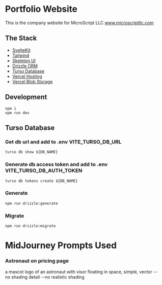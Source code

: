 # Portfolio Website

This is the company website for MicroScript LLC www.microscriptllc.com

## The Stack

- [SvelteKit](https://kit.svelte.dev/docs/introduction)
- [Tailwind](https://tailwindcss.com/docs/installation)
- [Skeleton UI](https://www.skeleton.dev/)
- [Drizzle ORM](https://orm.drizzle.team/docs/overview)
- [Turso Database](https://docs.turso.tech/)
- [Vercel Hosting](https://vercel.com/dashboard)
- [Vercel Blob Storage](https://vercel.com/docs/storage/vercel-blob)

## Development

```
npm i
npm run dev
```

## Turso Database

### Get db url and add to .env VITE_TURSO_DB_URL

`turso db show ${DB_NAME}`

### Generate db access token and add to .env VITE_TURSO_DB_AUTH_TOKEN

`turso db tokens create ${DB_NAME}`

### Generate

`npm run drizzle:generate`

### Migrate

`npm run drizzle:migrate`

# MidJourney Prompts Used

### Astronaut on pricing page

a mascot logo of an astronaut with visor floating in space, simple, vector --no shading detail --no realistic shading
